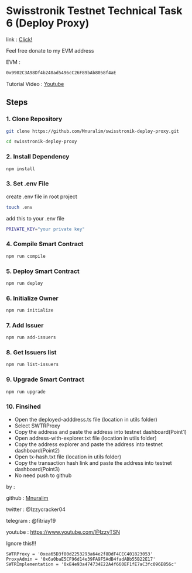 # Swisstronik Testnet Technical Task 6 (Deploy Proxy)

link : [Click!](https://www.swisstronik.com/testnet2/dashboard)

Feel free donate to my EVM address

EVM :

```bash
0x9902C3A98Df4b240ad5496cC26F89bAb8058f4aE
```

Tutorial Video : [Youtube](https://youtu.be/IucFidGBwo8?si=AfvMha-QyylsfUg6)

## Steps

### 1. Clone Repository

```bash
git clone https://github.com/Mnuralim/swisstronik-deploy-proxy.git
```

```bash
cd swisstronik-deploy-proxy
```

### 2. Install Dependency

```bash
npm install
```

### 3. Set .env File

create .env file in root project

```bash
touch .env
```

add this to your .env file

```bash
PRIVATE_KEY="your private key"
```

### 4. Compile Smart Contract

```bash
npm run compile
```

### 5. Deploy Smart Contract

```bash
npm run deploy
```

### 6. Initialize Owner

```bash
npm run initialize
```

### 7. Add Issuer

```bash
npm run add-issuers
```

### 8. Get Issuers list

```bash
npm run list-issuers
```

### 9. Upgrade Smart Contract

```bash
npm run upgrade
```

### 10. Finsihed

- Open the deployed-adddress.ts file (location in utils folder)
- Select SWTRProxy
- Copy the address and paste the address into testnet dashboard(Point1)
- Open address-with-explorer.txt file (location in utils folder)
- Copy the address explorer and paste the address into testnet dashboard(Point2)
- Open tx-hash.txt file (location in utils folder)
- Copy the transaction hash link and paste the address into testnet dashboard(Point3)
- No need push to github

by :

github : [Mnuralim](https://github.com/Mnuralim)

twitter : @Izzycracker04

telegram : @fitriay19

youtube : https://www.youtube.com/@IzzyTSN

Ignore this!!!

```
SWTRProxy = '0xea65D3f80d2253293a64e2f8DdF4CEC401823053'
ProxyAdmin = '0x6a0baE5CF96d14e39FA9F5AdB4fadABb55B22E17'
SWTRImplementation = '0xE4e93a474734E22A4f660EF1fE7aC3fc096E856c'
```
